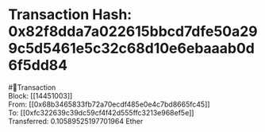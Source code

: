 
Transaction Hash: 0x82f8dda7a022615bbcd7dfe50a299c5d5461e5c32c68d10e6ebaaab0d6f5dd84
====================================================================================
  
#💸Transaction  
Block: [[14451003]]  
From: [[0x68b3465833fb72a70ecdf485e0e4c7bd8665fc45]]  
To: [[0xfc322639c39dc59cf4f42d555ffc3213e968ef5e]]  
Transferred: 0.10589525197701964 Ether